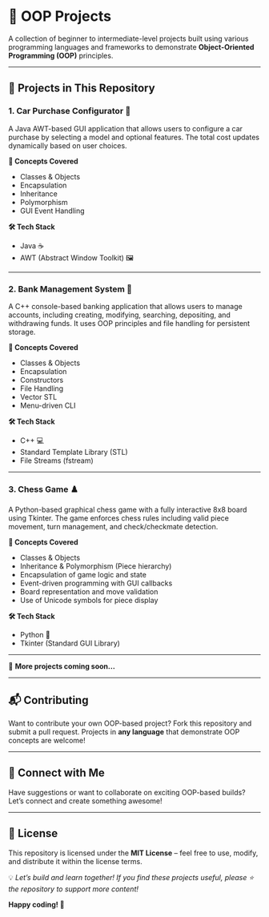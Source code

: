 # 🚀 OOP Projects

A collection of beginner to intermediate-level projects built using various programming languages and frameworks to demonstrate **Object-Oriented Programming (OOP)** principles.

---

## 📌 Projects in This Repository

### 1. **Car Purchase Configurator 🚗**  
A Java AWT-based GUI application that allows users to configure a car purchase by selecting a model and optional features. The total cost updates dynamically based on user choices.

**🧠 Concepts Covered**  
- Classes & Objects  
- Encapsulation  
- Inheritance  
- Polymorphism  
- GUI Event Handling  

**🛠 Tech Stack**  
- Java ☕  
- AWT (Abstract Window Toolkit) 🖼️

---

### 2. **Bank Management System 🏦**  
A C++ console-based banking application that allows users to manage accounts, including creating, modifying, searching, depositing, and withdrawing funds. It uses OOP principles and file handling for persistent storage.

**🧠 Concepts Covered**  
- Classes & Objects  
- Encapsulation  
- Constructors  
- File Handling  
- Vector STL  
- Menu-driven CLI

**🛠 Tech Stack**  
- C++ 💻  
- Standard Template Library (STL)  
- File Streams (fstream)

---

### 3. **Chess Game ♟️**  
A Python-based graphical chess game with a fully interactive 8x8 board using Tkinter. The game enforces chess rules including valid piece movement, turn management, and check/checkmate detection.

**🧠 Concepts Covered**  
- Classes & Objects  
- Inheritance & Polymorphism (Piece hierarchy)  
- Encapsulation of game logic and state  
- Event-driven programming with GUI callbacks  
- Board representation and move validation  
- Use of Unicode symbols for piece display  

**🛠 Tech Stack**  
- Python 🐍  
- Tkinter (Standard GUI Library)  

---

🔹 **More projects coming soon...**

---

## 📬 Contributing

Want to contribute your own OOP-based project? Fork this repository and submit a pull request. Projects in **any language** that demonstrate OOP concepts are welcome!

---

## 📢 Connect with Me

Have suggestions or want to collaborate on exciting OOP-based builds? Let’s connect and create something awesome!

---

## 📜 License

This repository is licensed under the **MIT License** – feel free to use, modify, and distribute it within the license terms.

💡 *Let’s build and learn together! If you find these projects useful, please ⭐ the repository to support more content!*  

**Happy coding! 🚀**
